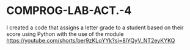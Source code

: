 # COMPROG-LAB-ACT.-4
I created a code that assigns a letter grade to a student based on their score using Python with the use of the module 
https://youtube.com/shorts/ber9zKLqYYk?si=8lYQyV_NT2eyKYKQ
